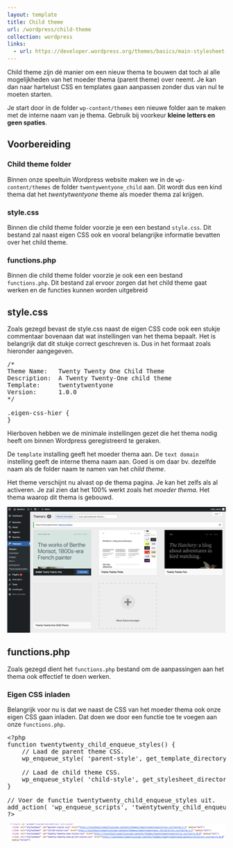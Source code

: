 ```yaml
---
layout: template
title: Child theme
url: /wordpress/child-theme
collection: wordpress
links:
  - url: https://developer.wordpress.org/themes/basics/main-stylesheet-style-css/
---
```

Child theme zijn dé manier om een nieuw thema te bouwen dat toch al alle mogelijkheden van het moeder thema (parent theme) over neemt. Je kan dan naar hartelust CSS en templates gaan aanpassen zonder dus van nul te moeten starten.

Je start door in de folder <code>wp-content/themes</code> een nieuwe folder aan te maken met de interne naam van je thema. Gebruik bij voorkeur <strong>kleine letters en geen spaties</strong>.

## Voorbereiding

### Child theme folder
Binnen onze speeltuin Wordpress website maken we in de <code>wp-content/themes</code> de folder <code>twentywentyone_child</code> aan. Dit wordt dus een kind thema dat het <em>twentytwentyone</em> theme als moeder thema zal krijgen.

### style.css
Binnen die child theme folder voorzie je een een bestand <code>style.css</code>. Dit bestand zal naast eigen CSS ook en vooral belangrijke informatie bevatten over het child theme.

### functions.php
Binnen die child theme folder voorzie je ook een een bestand <code>functions.php</code>. Dit bestand zal ervoor zorgen dat het child theme gaat werken en de functies kunnen worden uitgebreid

## style.css
Zoals gezegd bevast de style.css naast de eigen CSS code ook een stukje commentaar bovenaan dat wat instellingen van het thema bepaalt. Het is belangrijk dat dit stukje correct geschreven is. Dus in het formaat zoals hieronder aangegeven.

<pre>
/*
Theme Name:   Twenty Twenty One Child Theme
Description:  A Twenty Twenty-One child theme 
Template:     twentytwentyone
Version:      1.0.0
*/

.eigen-css-hier {
}
</pre>

Hierboven hebben we de minimale instellingen gezet die het thema nodig heeft om binnen Wordpress geregistreerd te geraken. 

De <code>template</code> installing geeft het moeder thema aan.
De <code>text domain</code> instelling geeft de interne thema naam aan. Goed is om daar bv. dezelfde naam als de folder naam te namen van het <em>child theme</em>. 

Het theme verschijnt nu alvast op de thema pagina. Je kan het zelfs als al activeren. Je zal zien dat het 100% werkt zoals het <em>moeder thema</em>. Het thema waarop dit thema is gebouwd.

<img src="images/child_theme_ready.jpg" />

## functions.php

Zoals gezegd dient het <code>functions.php</code> bestand om de aanpassingen aan het thema ook effectief te doen werken.

### Eigen CSS inladen

Belangrijk voor nu is dat we naast de CSS van het moeder thema ook onze eigen CSS gaan inladen. Dat doen we door een functie toe te voegen aan onze <code>functions.php</code>.

<pre>
&lt;?php
function twentytwenty_child_enqueue_styles() {
    // Laad de parent theme CSS.
    wp_enqueue_style( 'parent-style', get_template_directory_uri() . '/style.css' );

    // Laad de child theme CSS.
    wp_enqueue_style( 'child-style', get_stylesheet_directory_uri() . '/style.css' ); 
}

// Voer de functie twentytwenty_child_enqueue_styles uit.
add_action( 'wp_enqueue_scripts', 'twentytwenty_child_enqueue_styles' );
?&gt;
</pre>

<img src="images/child_theme_css_geladen.jpg" />